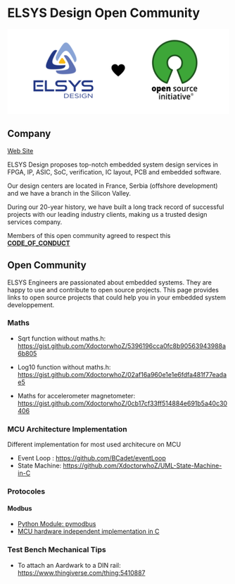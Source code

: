 # ELSYS Design Open Community

<p align="center">
   <img src="logo_elsys.png" alt="logo_elsys" width="800"/>
</p>

## Company

[Web Site](https://www.elsys-design.com/en/)

ELSYS Design proposes top-notch embedded system design services in FPGA, IP, ASIC, SoC, verification, IC layout, PCB and embedded software.

Our design centers are located in France, Serbia (offshore development) and we have a branch in the Silicon Valley.

During our 20-year history, we have built a long track record of successful projects with our leading industry clients, making us a trusted design services company.

Members of this open community agreed to respect this [**CODE_OF_CONDUCT**](https://github.com/ngisedsysle/.github/blob/main/CODE_OF_CONDUCT.md)

## Open Community

ELSYS Engineers are passionated about embedded systems. They are happy to use and contribute to open source projects. This page provides links to open source projects that could help you in your embedded system developpement.

### Maths

- Sqrt function without maths.h: https://gist.github.com/XdoctorwhoZ/5396196cca0fc8b90563943988a6b805
- Log10 function without maths.h: https://gist.github.com/XdoctorwhoZ/02af16a960e1e1e6fdfa481f77eadae5

- Maths for accelerometer magnetometer: https://gist.github.com/XdoctorwhoZ/0cb17cf33ff514884e691b5a40c30406

### MCU Architecture Implementation

Different implementation for most used architecure on MCU

- Event Loop : https://github.com/BCadet/eventLoop
- State Machine: https://github.com/XdoctorwhoZ/UML-State-Machine-in-C

### Protocoles

#### Modbus

- [Python Module: pymodbus](https://pypi.org/project/pymodbus/)
- [MCU hardware independent implementation in C]()

### Test Bench Mechanical Tips

- To attach an Aardwark to a DIN rail: https://www.thingiverse.com/thing:5410887

